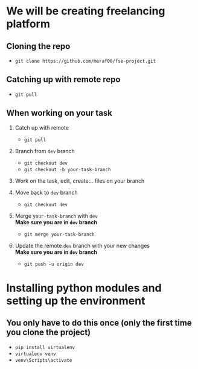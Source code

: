 # We will be creating freelancing platform

## Cloning the repo
- `git clone https://github.com/meraf00/fse-project.git`

## Catching up with remote repo
- `git pull`

## When working on your task
1. Catch up with remote
    - `git pull`

2. Branch from `dev` branch
    - `git checkout dev`
    - `git checkout -b your-task-branch`
    
3. Work on the task, edit, create... files on your branch

4. Move back to `dev` branch
    - `git checkout dev`

5. Merge `your-task-branch` with `dev`<br>
<b>Make sure you are in `dev` branch</b>
    - `git merge your-task-branch`

6. Update the remote `dev` branch with your new changes<br>
<b>Make sure you are in `dev` branch</b>
    - `git push -u origin dev`


# Installing python modules and setting up the environment

## You only have to do this once (only the first time you clone the project)
- `pip install virtualenv`
- `virtualenv venv`
- `venv\Scripts\activate`
